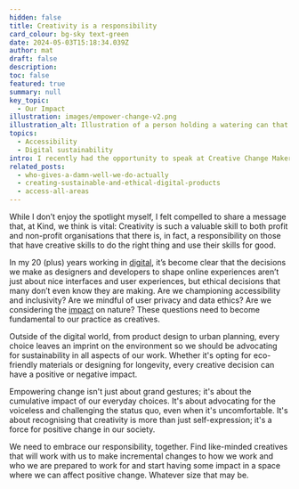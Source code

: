 ```yaml
---
hidden: false
title: Creativity is a responsibility
card_colour: bg-sky text-green
date: 2024-05-03T15:18:34.039Z
author: mat
draft: false
description: 
toc: false
featured: true
summary: null
key_topic:
  - Our Impact
illustration: images/empower-change-v2.png
illustration_alt: Illustration of a person holding a watering can that waters many plants
topics:
  - Accessibility
  - Digital sustainability
intro: I recently had the opportunity to speak at Creative Change Makers 2024, an event focused on creativity for social and environmental impact and organised by the brilliant team at Creative Conscience.
related_posts:
  - who-gives-a-damn-well-we-do-actually
  - creating-sustainable-and-ethical-digital-products
  - access-all-areas
---
```


While I don’t enjoy the spotlight myself, I felt compelled to share a message that, at Kind, we think is vital: Creativity is such a valuable skill to both profit and non-profit organisations that there is, in fact, a responsibility on those that have creative skills to do the right thing and use their skills for good.

In my 20 (plus) years working in [digital](/services/digital/), it’s become clear that the decisions we make as designers and developers to shape online experiences aren’t just about nice interfaces and user experiences, but ethical decisions that many don’t even know they are making. Are we championing accessibility and inclusivity? Are we mindful of user privacy and data ethics? Are we considering the [impact](/about/our-impact/) on nature? These questions need to become fundamental to our practice as creatives.

Outside of the digital world, from product design to urban planning, every choice leaves an imprint on the environment so we should be advocating for sustainability in all aspects of our work. Whether it's opting for eco-friendly materials or designing for longevity, every creative decision can have a positive or negative impact.

Empowering change isn't just about grand gestures; it's about the cumulative impact of our everyday choices. It's about advocating for the voiceless and challenging the status quo, even when it's uncomfortable. It's about recognising that creativity is more than just self-expression; it's a force for positive change in our society.

We need to embrace our responsibility, together. Find like-minded creatives that will work with us to make incremental changes to how we work and who we are prepared to work for and start having some impact in a space where we can affect positive change. Whatever size that may be.